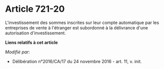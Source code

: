 # Article 721-20

L'investissement des sommes inscrites sur leur compte automatique par les entreprises de vente à l'étranger est subordonné à
la délivrance d'une autorisation d'investissement.

**Liens relatifs à cet article**

_Modifié par_:

  - Délibération n°2016/CA/17 du 24 novembre 2016 - art. 11, v. init.

